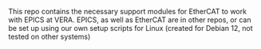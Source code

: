 This repo contains the necessary support modules for EtherCAT to work with EPICS at VERA. EPICS, as well as EtherCAT are in other repos, or can be set up using our own setup scripts for Linux (created for Debian 12, not tested on other systems)

